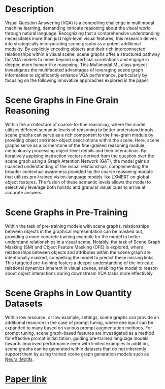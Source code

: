 # Description
Visual Question Answering (VQA) is a compelling challenge in multimodal machine learning, demanding intricate reasoning about the visual world through natural language. Recognizing that a comprehensive understanding necessitates more than just high-level visual features, this research delves into strategically incorporating scene graphs as a potent additional modality. By explicitly encoding objects and their rich interconnected relationships within a visual scene, scene graphs offer a structured pathway for VQA models to move beyond superficial correlations and engage in deeper, more human-like reasoning. This Multimodal ML class project investigates the multifaceted advantages of leveraging scene graph information to significantly enhance VQA performance, particularly by focusing on the following innovative approaches explored in the paper:

# Scene Graphs in Fine Grain Reasoning
Within the architecture of coarse-to-fine reasoning, where the model utilizes different semantic levels of reasoning to better understand inputs, scene graphs can serve as a rich component to the fine-grain module by providing object and inter-object descriptions within the scene. Here, scene graphs serve as a cornerstone of the fine-grained reasoning module, meticulously processing object-level details and their interactions. By iteratively applying instruction vectors derived from the question over the scene graph using a Graph Attention Network (GAT), the model gains a nuanced understanding of the visual relationships, complementing the broader contextual awareness provided by the coarse reasoning module that utilizes pre-trained vision-language models like LXMERT on global object features. The fusion of these semantic levels allows the model to selectively leverage both holistic and granular visual cues to arrive at accurate answers.

# Scene Graphs in Pre-Training
Within the task of pre-training models with scene graphs, relationships between objects in the graphical representation can be masked out, providing a more concrete training example for the model to better understand relationships in a visual scene. Notably, the task of Scene Graph Masking (SM) and Object Feature Masking (OFE) is explored, where relationships between objects and attributes within the scene graph are intentionally masked, compelling the model to predict these missing links. This targeted pre-training fosters a deeper understanding of the intricate relational dynamics inherent in visual scenes, enabling the model to reason about object interactions during downstream VQA tasks more effectively.

# Scene Graphs in Low Quantity Datasets
Within low resource, or low example, settings, scene graphs can provide an additional resource in the case of prompt tuning, where one input can be expanded to many based on various prompt augmentation methods. For prompt tuning, scene graph-based features are investigated as a method for effective prompt initialization, guiding pre-trained language models towards improved performance even with limited examples.In addition, scene graphs can be generated within datasets that do not inherently support them by using trained scene graph generation models such as [Neural Motifs](https://arxiv.org/pdf/1711.06640).


# [Paper link](/assets/pdf/gqa.pdf)
